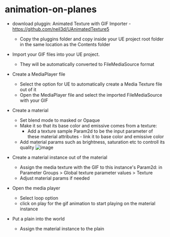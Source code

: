 # animation-on-planes

- download pluggin: Animated Texture with GIF Importer - https://github.com/neil3d/UAnimatedTexture5 
  - Copy the pluggins folder and copy inside your UE project root folder in the same location as the Contents folder

- Import your GIF files into your UE project.
  - They will be automatically converted to FileMediaSource format
 
- Create a MediaPlayer file
  - Select the option for UE to automatically create a Media Texture file out of it
  - Open the MediaPlayer file and select the imported FileMediaSource with your GIF
  
- Create a material
  - Set blend mode to masked or Opaque
  - Make it so that its base color and emissive comes from a texture:
    - Add a texture sample Param2d to be the input parameter of these material attributes - link it to base color and emissive color
  - Add material params such as brightness, saturation etc to controll its quality
![image](https://github.com/marcelpatrick/animation-on-planes/assets/12215115/1977de84-4a1d-4172-9a5f-da6dd6311dd4)

- Create a material instance out of the material
  - Assign the media texture with the GIF to this instance's Param2d: in Parameter Groups > Global texture parameter values > Texture
  - Adjust material params if needed
 
- Open the media player
  - Select loop option
  - click on play for the gif animation to start playing on the material instance

- Put a plain into the world
  - Assign the material instance to the plain
  
